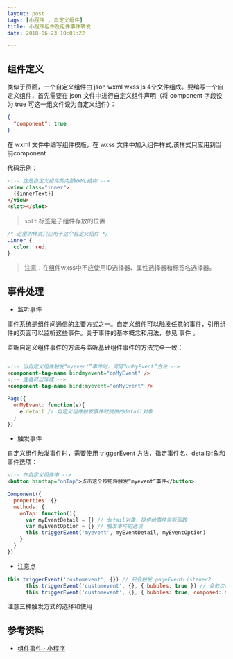 ```yaml
---
layout: post
tags: [小程序 , 自定义组件]
title: 小程序组件及组件事件转发
date: 2018-06-23 10:01:22

---
```




## 组件定义

类似于页面，一个自定义组件由 json wxml wxss js 4个文件组成。要编写一个自定义组件，首先需要在 json 文件中进行自定义组件声明（将 component 字段设为 true 可这一组文件设为自定义组件）：

```json
{
  "component": true
}
```

在 wxml 文件中编写组件模版，在 wxss 文件中加入组件样式,该样式只应用到当前component

代码示例：

```html
<!-- 这是自定义组件的内部WXML结构 -->
<view class="inner">
  {{innerText}}
</view>
<slot></slot>
```

> `solt` 标签是子组件存放的位置

```css
/* 这里的样式只应用于这个自定义组件 */
.inner {
  color: red;
}

```

> 注意：在组件wxss中不应使用ID选择器、属性选择器和标签名选择器。


## 事件处理

- 监听事件

事件系统是组件间通信的主要方式之一。自定义组件可以触发任意的事件，引用组件的页面可以监听这些事件。关于事件的基本概念和用法，参见 事件 。

监听自定义组件事件的方法与监听基础组件事件的方法完全一致：

```html

<!-- 当自定义组件触发“myevent”事件时，调用“onMyEvent”方法 -->
<component-tag-name bindmyevent="onMyEvent" />
<!-- 或者可以写成 -->
<component-tag-name bind:myevent="onMyEvent" />
```

```javascript
Page({
  onMyEvent: function(e){
    e.detail // 自定义组件触发事件时提供的detail对象
  }
})

```


- 触发事件

自定义组件触发事件时，需要使用 triggerEvent 方法，指定事件名、detail对象和事件选项：

```xml
<!-- 在自定义组件中 -->
<button bindtap="onTap">点击这个按钮将触发“myevent”事件</button>
```

```javascript
Component({
  properties: {}
  methods: {
    onTap: function(){
      var myEventDetail = {} // detail对象，提供给事件监听函数
      var myEventOption = {} // 触发事件的选项
      this.triggerEvent('myevent', myEventDetail, myEventOption)
    }
  }
})

```


- 注意点

```javascript
this.triggerEvent('customevent', {}) // 只会触发 pageEventListener2
      this.triggerEvent('customevent', {}, { bubbles: true }) // 会依次触发 pageEventListener2 、 pageEventListener1
      this.triggerEvent('customevent', {}, { bubbles: true, composed: true }) // 会依次触发 pageEventListener2 、 anotherEventListener 、 pageEventListener1

```

注意三种触发方式的选择和使用


## 参考资料

- [组件事件 · 小程序](https://developers.weixin.qq.com/miniprogram/dev/framework/custom-component/events.html)

